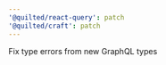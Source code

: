 ```yaml
---
'@quilted/react-query': patch
'@quilted/craft': patch
---
```


Fix type errors from new GraphQL types
